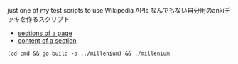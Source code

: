 just one of my test scripts to use Wikipedia APIs
なんでもない自分用のankiデッキを作るスクリプト

* [sections of a page](https://ja.wikipedia.org/w/api.php?action=parse&format=json&page=1%E5%B9%B4&prop=sections&disabletoc=1)
* [content of a section](https://ja.wikipedia.org/w/api.php?action=parse&pageid=18479&format=json&prop=text&wrapoutputclass&section=2&disablelimitreport&disableeditsection)

```
(cd cmd && go build -o ../millenium) && ./millenium
```
